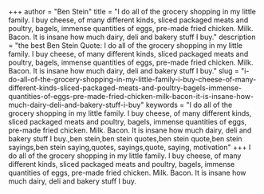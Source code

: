 +++
author = "Ben Stein"
title = "I do all of the grocery shopping in my little family. I buy cheese, of many different kinds, sliced packaged meats and poultry, bagels, immense quantities of eggs, pre-made fried chicken. Milk. Bacon. It is insane how much dairy, deli and bakery stuff I buy."
description = "the best Ben Stein Quote: I do all of the grocery shopping in my little family. I buy cheese, of many different kinds, sliced packaged meats and poultry, bagels, immense quantities of eggs, pre-made fried chicken. Milk. Bacon. It is insane how much dairy, deli and bakery stuff I buy."
slug = "i-do-all-of-the-grocery-shopping-in-my-little-family-i-buy-cheese-of-many-different-kinds-sliced-packaged-meats-and-poultry-bagels-immense-quantities-of-eggs-pre-made-fried-chicken-milk-bacon-it-is-insane-how-much-dairy-deli-and-bakery-stuff-i-buy"
keywords = "I do all of the grocery shopping in my little family. I buy cheese, of many different kinds, sliced packaged meats and poultry, bagels, immense quantities of eggs, pre-made fried chicken. Milk. Bacon. It is insane how much dairy, deli and bakery stuff I buy.,ben stein,ben stein quotes,ben stein quote,ben stein sayings,ben stein saying,quotes, sayings,quote, saying, motivation"
+++
I do all of the grocery shopping in my little family. I buy cheese, of many different kinds, sliced packaged meats and poultry, bagels, immense quantities of eggs, pre-made fried chicken. Milk. Bacon. It is insane how much dairy, deli and bakery stuff I buy.
